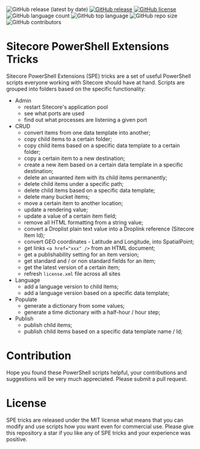 ![GitHub release (latest by date)](https://img.shields.io/github/v/release/kate-orlova/spe-tricks)
[![GitHub release](https://img.shields.io/github/release-date/kate-orlova/spe-tricks.svg?style=flat)](https://github.com/kate-orlova/spe-tricks/releases/tag/v1.0)
[![GitHub license](https://img.shields.io/github/license/kate-orlova/spe-tricks.svg)](https://github.com/kate-orlova/spe-tricks/blob/master/LICENSE)
![GitHub language count](https://img.shields.io/github/languages/count/kate-orlova/spe-tricks.svg?style=flat)
![GitHub top language](https://img.shields.io/github/languages/top/kate-orlova/spe-tricks.svg?style=flat)
![GitHub repo size](https://img.shields.io/github/repo-size/kate-orlova/spe-tricks.svg?style=flat)
![GitHub contributors](https://img.shields.io/github/contributors/kate-orlova/spe-tricks)

#  Sitecore PowerShell Extensions Tricks
 Sitecore PowerShell Extensions (SPE) tricks are a set of useful PowerShell scripts everyone working with Sitecore should have at hand.
 Scripts are grouped into folders based on the specific functionality:
 * Admin
    * restart Sitecore's application pool
    * see what ports are used
    * find out what processes are listening a given port
 * CRUD
    * convert items from one data template into another;
    * copy child items to a certain folder;
    * copy child items based on a specific data template to a certain folder;
    * copy a certain item to a new destination;
    * create a new item based on a certain data template in a specific destination;
    * delete an unwanted item with its child items permanently;
    * delete child items under a specific path;
    * delete child items based on a specific data template;
    * delete many bucket items;
    * move a certain item to another location;
    * update a rendering value;
    * update a value of a certain item field;
    * remove all HTML formatting from a string value;
    * convert a Droplist plain text value into a Droplink reference (Sitecore Item Id);
    * convert GEO coordinates - Latitude and Longitude, into SpatialPoint;
    * get links `<a href="xxx" />` from an HTML document;
    * get a publishability setting for an item version;
    * get standard and / or non standard fields for an item;
    * get the latest version of a certain item;
    * refresh `license.xml` file across all sites
  * Language
    * add a language version to child items;
    * add a language version based on a specific data template;
  * Populate
    * generate a dictionary from some values;
    * generate a time dictionary with a half-hour / hour step;
  * Publish
    * publish child items;
    * publish child items based on a specific data template name / Id;

 
# Contribution
Hope you found these PowerShell scripts helpful, your contributions and suggestions will be very much appreciated. Please submit a pull request.

# License
SPE tricks are released under the MIT license what means that you can modify and use scripts how you want even for commercial use. Please give this repository a star if you like any of SPE tricks and your experience was positive.
